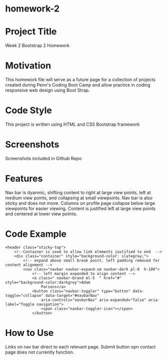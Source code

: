# homework-2

# Project Title
Week 2 Bootstrap 2 Homework

# Motivation 
This homework file will serve as a future page for a collection of projects created during Penn's Coding Boot Camp and allow practice in coding responsive web design using Boot Strap.

# Code Style
This project is written using HTML and CSS Bootstrap framework

# Screenshots
Screenshots included in Github Repo

# Features
Nav bar is dyanmic, shifting content to right at large view points, left at medium view points, and collapsing at small viewpoints. Nav bar is also sticky and does not move. Columns on profile page collapse below large viewpoints for easier viewing. Content is justified left at large view points and centered at lower view poiints.

# Code Example
    <header class="sticky-top">
        <!--Container is used to allow link elements justified to end  -->
        <div class="container" style="background-color: slategray;">
            <!-- expand above small break point. left padding removed for content alignment -->
            <nav class="navbar navbar-expand-sm navbar-dark pl-0  h-100">
                <!-- left margin expanded to align content -->
                <a class=" navbar-brand ml-5  " href="#" style="background-color:darkgrey">Adam
                    Parsons</a>
                <button class="navbar-toggler" type="button" data-toggle="collapse" data-target="#navbarNav"
                    aria-controls="navbarNav" aria-expanded="false" aria-label="Toggle navigation">
                    <span class="navbar-toggler-icon"></span>
                </button>


# How to Use
Links on nav bar direct to each relevant page. Submit button opn contact page does not currently function.


